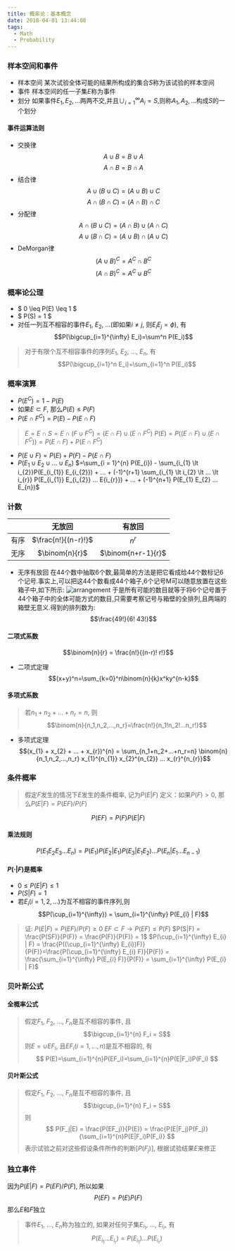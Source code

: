 ```yaml
---
title: 概率论：基本概念
date: 2018-04-01 13:44:08
tags: 
  - Math
  - Probability
---
```


### 样本空间和事件
- 样本空间
某次试验全体可能的结果所构成的集合$S$称为该试验的样本空间
- 事件
样本空间的任一子集$E$称为事件
- 划分
如果事件$E_{1}, E_{2}, ...$两两不交,并且$\cup_{i=1}^{\infty} A_{i} = S$,则称$A_{1}, A_{2}, ...$构成$S$的一个划分

<!--more-->

#### 事件运算法则
- 交换律
$$A \cup B = B \cup A$$ $$A \cap B = B \cap A$$
- 结合律
$$A \cup (B \cup C) = (A \cup B) \cup C$$ $$A \cap (B \cap C) = (A \cap B) \cap C$$
- 分配律
$$A \cap (B \cup C) = (A \cap B) \cup (A \cap C)$$ $$A \cup  (B \cap C) = (A \cup B) \cap (A \cup C)$$
- DeMorgan律
$$(A \cup B) ^{C} = A^{C} \cap B^{C}$$ $$(A \cap B)^{C} = A^{C} \cup B^{C}$$

### 概率论公理
- $ 0 \leq P(E) \leq 1 $
- $ P(S) = 1 $
- 对任一列互不相容的事件$E_1$, $E_2$, ...(即如果$i \neq j$, 则$E_iE_j = \phi$), 有
$$P(\bigcup_{i=1}^{\infty} E_i)=\sum^n P(E_i)$$
> 对于有限个互不相容事件的序列$E_1$, $E_2$, ..., $E_n$, 有
> $$P(\bigcup_{i=1}^n E_i)=\sum_{i=1}^n P(E_i)$$

### 概率演算
- $P(E^{C}) = 1 - P(E)$
- 如果$E \subset F$, 那么$P(E) \leq P(F)$
- $P(E \cap F^{C}) = P(E) - P(E \cap F)$
> $E = E \cap S = E \cap (F \cup F^{C}) = (E \cap F) \cup (E \cap F^{C})$
> $P(E) = P((E \cap F) \cup (E \cap F^{C})) = P(E \cap F) + P(E \cap F^{C})$

- $P(E \cup F) = P(E) + P(F) - P(E \cap F)$
- $P(E_{1} \cup E_{2} \cup ... \cup E_{n})$
$=\sum_{i = 1}^{n} P(E_{i}) - \sum_{i_{1} \lt i_{2}}P(E_{i_{1}} E_{i_{2}}) + ... + (-1)^{r+1} \sum_{i_{1} \lt i_{2} \lt ... \lt i_{r}} P(E_{i_{1}} E_{i_{2}} ... E{i_{r}}) + ... + (-1)^{n+1} P(E_{1} E_{2} ... E_{n})$

### 计数

|      | 无放回              | 有放回             |
| :--: | :----------------: | :-----------------: |
| 有序 | $\frac{n!}{(n-r)!}$ | $n^{r}$            |
| 无序 | $\binom{n}{r}$      | $\binom{n+r-1}{r}$ |

- 无序有放回
在44个数中抽取6个数,最简单的方法是把它看成给44个数标记6个记号.事实上,可以把这44个数看成44个箱子,6个记号M可以随意放置在这些箱子中,如下所示:
![arrangement](https://github.com/trierbo/blog-source/raw/master/pics/probability/arrangement.png)
于是所有可能的数目就等于将6个记号置于44个箱子中的全体可能方式的数目,只需要考察记号与箱壁的全排列,且两端的箱壁无意义.得到的排列数为:
$$\frac{49!}{6! 43!}$$

#### 二项式系数
$$\binom{n}{r} = \frac{n!}{(n-r)! r!}$$

- 二项式定理
$$(x+y)^n=\sum_{k=0}^n\binom{n}{k}x^ky^{n-k}$$

#### 多项式系数
> 若$n_1+n_2+...+n_r=n$, 则
> $$\binom{n}{n_1,n_2,...,n_r}=\frac{n!}{n_1!n_2!...n_r!}$$

- 多项式定理
$$(x_{1} + x_{2} + ... + x_{r})^{n} = \sum_{n_1+n_2+...+n_r=n}  \binom{n}{n_1,n_2,...,n_r} x_{1}^{n_{1}} x_{2}^{n_{2}} ... x_{r}^{n_{r}}$$

### 条件概率
> 假定$F$发生的情况下$E$发生的条件概率, 记为$P(E|F)$
> 定义：如果$P(F)>0$, 那么$P(E|F)=P(EF)/P(F)$

$$P(EF) = P(F)P(E|F)$$

#### 乘法规则
$$P(E_1E_2E_3...E_n) = P(E_1)P(E_2|E_1)P(E_3|E_1E_2)...P(E_n|E_1...E_{n-1})$$

#### $P(\cdot | F)$是概率
- $0 \leq P(E|F) \leq 1$
- $P(S|F) = 1$
- 若$E_{i}(i = 1, 2, ...)$为互不相容的事件序列,则
$$P(\cup_{i=1}^{\infty}) = \sum_{i=1}^{\infty} P(E_{i} | F)$$

> 证:
> $P(E|F) = P(EF)/P(F) \geq 0$
> $EF \subset F \to P(EF) \leq P(F)$
> $P(S|F) = \frac{P(SF)}{P(F)} = \frac{P(F)}{P(F)} = 1$
> $P(\cup_{i=1}^{\infty} E_{i} | F) = \frac{P((\cup_{i=1}^{\infty} E_{i})F)}{P(F)}=\frac{P(\cup_{i=1}^{\infty} E_{i} F)}{P(F)} = \frac{\sum_{i=1}^{\infty} P(E_{i} F)}{P(F)} = \sum_{i=1}^{\infty} P(E_{i} | F)$

### 贝叶斯公式
#### 全概率公式
> 假定$F_1$, $F_2$, ..., $F_n$是互不相容的事件, 且
> $$\bigcup_{i=1}^{n} F_i = S$$
> 则$E=\cup {EF_i}$, 且$EF_i(i=1,...,n)$是互不相容的, 有
> $$ P(E)=\sum_{i=1}^{n}P(EF_i)=\sum_{i=1}^{n}P(E|F_i)P(F_i) $$

#### 贝叶斯公式
> 假定$F_1$, $F_2$, ..., $F_n$是互不相容的事件, 且
> $$\bigcup_{i=1}^{n} F_i = S$$
> 则
> $$ P(F_j|E) = \frac{P(EF_j)}{P(E)} = \frac{P(E|F_j)P(F_j)}{\sum_{i=1}^{n}P(E|F_i)P(F_i)} $$
> 表示试验之前对这些假设条件所作的判断[$P(F_j)$], 根据试验结果$E$来修正

### 独立事件
因为$P(E|F) = P(EF) / P(F)$, 所以如果
$$P(EF) = P(E)P(F)$$
那么$E$和$F$独立
> 事件$E_1$, ..., $E_n$称为独立的, 如果对任何子集$E_{i_1}$, ..., $E_{i_r}$, 有
> $$P(E_{i_1}...E_{i_r})=P(E_{i_1})...P(E_{i_r})$$


